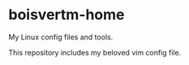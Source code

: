 # boisvertm-home

My Linux config files and tools.

This repository includes my beloved vim config file.
